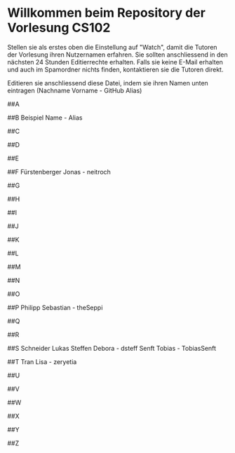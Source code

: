 # Willkommen beim Repository der Vorlesung CS102

Stellen sie als erstes oben die Einstellung auf "Watch", damit die Tutoren der Vorlesung ihren Nutzernamen erfahren. Sie sollten anschliessend in den nächsten 24 Stunden Editierrechte erhalten. Falls sie keine E-Mail erhalten und auch im Spamordner nichts finden, kontaktieren sie die Tutoren direkt.

Editieren sie anschliessend diese Datei, indem sie ihren Namen unten eintragen (Nachname Vorname - GitHub Alias)

##A

##B
Beispiel Name - Alias

##C

##D

##E

##F
Fürstenberger Jonas - neitroch

##G 

##H

##I

##J

##K

##L

##M

##N

##O

##P
Philipp Sebastian - theSeppi

##Q

##R

##S
Schneider Lukas
Steffen Debora - dsteff
Senft Tobias - TobiasSenft

##T
Tran Lisa - zeryetia

##U

##V

##W

##X

##Y

##Z
